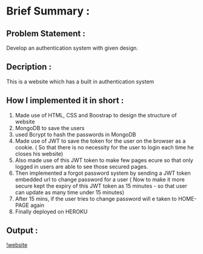 # Brief Summary :

## Problem Statement :

Develop an authentication system with given design.


## Decription :

This is a website which has a built in authentication system

## How I implemented it in short :

1) Made use of HTML, CSS and Boostrap to design the structure of website
2) MongoDB to save the users 
3) used Bcrypt to hash the passwords in MongoDB
4) Made use of JWT to save the token for the user on the browser as a cookie. ( So that there is  no necessity for the user to login each time he closes his website)
5) Also made use of this JWT token to make few pages ecure so that only logged in users are able to see those secured pages.
6) Then implemented a forgot password system by sending a JWT token embedded url to change password for a user ( Now to make it more secure kept the expiry of this JWT token as 15 minutes - so that user can update as many time under 15 minutes)
7) After 15 mins, if the user tries to change password will e taken to HOME-PAGE again
8) Finally deployed on HEROKU

## Output :

[!website](https://midas-authentication.herokuapp.com/)

